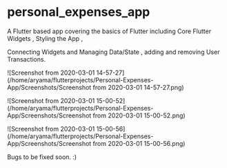 # personal_expenses_app

A Flutter based app covering the basics of Flutter including Core Flutter Widgets , Styling the App ,

Connecting Widgets and Managing Data/State , adding and removing User Transactions.





![Screenshot from 2020-03-01 14-57-27](/home/aryama/flutterprojects/Personal-Expenses-App/Screenshots/Screenshot from 2020-03-01 14-57-27.png)



![Screenshot from 2020-03-01 15-00-52](/home/aryama/flutterprojects/Personal-Expenses-App/Screenshots/Screenshot from 2020-03-01 15-00-52.png)



![Screenshot from 2020-03-01 15-00-56](/home/aryama/flutterprojects/Personal-Expenses-App/Screenshots/Screenshot from 2020-03-01 15-00-56.png)

Bugs to be fixed soon. :)



 

